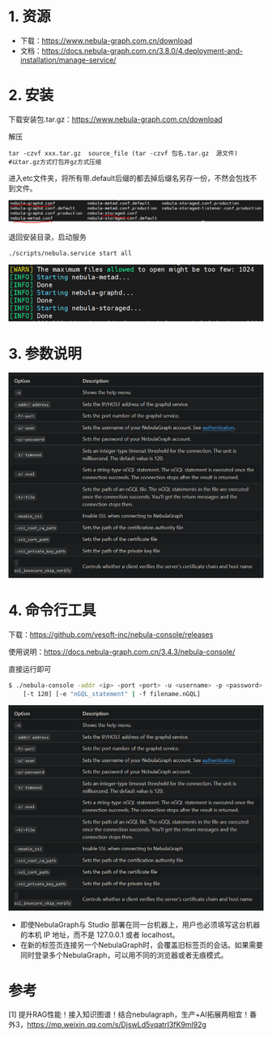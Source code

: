 # 1. 资源

- 下载：https://www.nebula-graph.com.cn/download
- 文档：https://docs.nebula-graph.com.cn/3.8.0/4.deployment-and-installation/manage-service/

# 2. 安装

下载安装包.tar.gz：https://www.nebula-graph.com.cn/download

解压
```shell
tar -czvf xxx.tar.gz  source_file (tar -czvf 包名.tar.gz  源文件)        #以tar.gz方式打包并gz方式压缩
```

进入etc文件夹，将所有带.default后缀的都去掉后缀名另存一份，不然会包找不到文件。

![](.01_安装_images/配置文件.png)

退回安装目录，启动服务

```bash
./scripts/nebula.service start all
```

![](.01_安装_images/启动显示.png)

# 3. 参数说明

![](.01_安装_images/参数说明.png)

# 4. 命令行工具

下载：https://github.com/vesoft-inc/nebula-console/releases

使用说明：https://docs.nebula-graph.com.cn/3.4.3/nebula-console/

直接运行即可

```bash
$ ./nebula-console -addr <ip> -port <port> -u <username> -p <password>
    [-t 120] [-e "nGQL_statement" | -f filename.nGQL]
```

![](.01_安装_images/参数说明.png)


- 即使NebulaGraph与 Studio 部署在同一台机器上，用户也必须填写这台机器的本机 IP 地址，而不是 127.0.0.1 或者 localhost。
- 在新的标签页连接另一个NebulaGraph时，会覆盖旧标签页的会话。如果需要同时登录多个NebulaGraph，可以用不同的浏览器或者无痕模式。

# 参考

[1] 提升RAG性能！接入知识图谱！结合nebulagraph，生产+AI拓展两相宜！番外3，https://mp.weixin.qq.com/s/DjswLd5vqatrI3fK9ml92g
